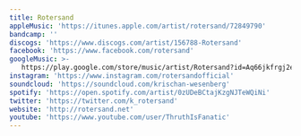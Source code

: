 ```yaml
---
title: Rotersand
appleMusic: 'https://itunes.apple.com/artist/rotersand/72849790'
bandcamp: ''
discogs: 'https://www.discogs.com/artist/156788-Rotersand'
facebook: 'https://www.facebook.com/rotersand'
googleMusic: >-
   https://play.google.com/store/music/artist/Rotersand?id=Aq66jkfrgj2ecgfa4nlcazkrpxm
instagram: 'https://www.instagram.com/rotersandofficial'
soundcloud: 'https://soundcloud.com/krischan-wesenberg'
spotify: 'https://open.spotify.com/artist/0zUDeBCtajKzgNJTeWQiNi'
twitter: 'https://twitter.com/k_rotersand'
website: 'http://rotersand.net'
youtube: 'https://www.youtube.com/user/ThruthIsFanatic'
---
```


